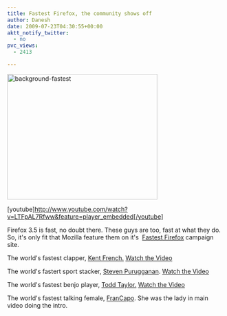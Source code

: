 ```yaml
---
title: Fastest Firefox, the community shows off
author: Danesh
date: 2009-07-23T04:30:55+00:00
aktt_notify_twitter:
  - no
pvc_views:
  - 2413

---
```

[<img loading="lazy" class="alignnone size-full wp-image-1668" title="background-fastest" src="/wp-content/uploads/2009/07/background-fastest.png" alt="background-fastest" width="349" height="291" />][1]

[youtube]http://www.youtube.com/watch?v=LTFpAL7Rfww&feature=player_embedded[/youtube]

Firefox 3.5 is fast, no doubt there. These guys are too, fast at what they do. So, it's only fit that Mozilla feature them on it's  [Fastest Firefox][2] campaign site.

The world's fastest clapper, [Kent French.][3] [Watch the Video][4]

The world's fastert sport stacker, [Steven Purugganan][5]. [Watch the Video][6]

The world's fastest benjo player, [Todd Taylor.][7] [Watch the Video][8]

The world's fastest talking female, [FranCapo][9]. She was the lady in main video doing the intro.

 [1]: /wp-content/uploads/2009/07/background-fastest.png
 [2]: http://www.fastestfirefox.com/
 [3]: http://www.fastestclapper.com/
 [4]: http://www.mozilla.com/en-US/firefox/video?video=fastest-clapper
 [5]: http://www.worldsportstackingassociation.org/
 [6]: http://www.mozilla.com/en-US/firefox/video?video=fastest-sport-stacker
 [7]: http://www.toddtaylorbanjoman.com/
 [8]: http://www.mozilla.com/en-US/firefox/video?video=fastest-banjo
 [9]: http://www.francapo.com/